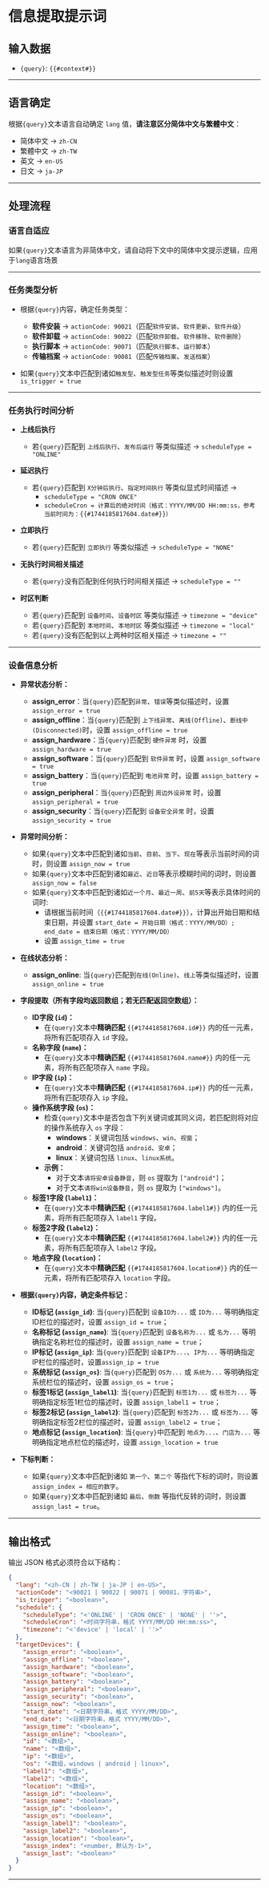 # 信息提取提示词

## 输入数据
- `{query}`: `{{#context#}}`

---

## 语言确定
根据`{query}`文本语言自动确定 `lang` 值，**请注意区分简体中文与繁體中文**：
- 简体中文 → `zh-CN`
- 繁體中文 → `zh-TW`
- 英文 → `en-US`
- 日文 → `ja-JP`

---

## 处理流程

### 语言自适应
如果`{query}`文本语言为非简体中文，请自动将下文中的简体中文提示逻辑，应用于`lang`语言场景

---

### 任务类型分析

- 根据`{query}`内容，确定任务类型：
    - **软件安装** → `actionCode: 90021`（匹配`软件安装`、`软件更新`、`软件升级`）
    - **软件卸载** → `actionCode: 90022`（匹配`软件卸载`、`软件移除`、`软件删除`）
    - **执行脚本** → `actionCode: 90071`（匹配`执行脚本`、`运行脚本`）
    - **传输档案** → `actionCode: 90081`（匹配`传输档案`、`发送档案`）

- 如果`{query}`文本中匹配到诸如`触发型`、`触发型任务`等类似描述时则设置 `is_trigger = true`

---

### 任务执行时间分析

- **上线后执行**
    - 若`{query}`匹配到 `上线后执行`、`发布后运行` 等类似描述 → `scheduleType = "ONLINE"`

- **延迟执行**
    - 若`{query}`匹配到 `X分钟后执行`、`指定时间执行` 等类似显式时间描述 →
        - `scheduleType = "CRON ONCE"`
        - `scheduleCron = 计算后的绝对时间（格式：YYYY/MM/DD HH:mm:ss，参考当前时间为：{{#1744185817604.date#}}）`

- **立即执行**
    - 若`{query}`匹配到 `立即执行` 等类似描述 → `scheduleType = "NONE"`

- **无执行时间相关描述**
    - 若`{query}`没有匹配到任何执行时间相关描述 → `scheduleType = ""`

- **时区判断**
    - 若`{query}`匹配到 `设备时间`、`设备时区` 等类似描述 → `timezone = "device"`
    - 若`{query}`匹配到 `本地时间`、`本地时区` 等类似描述 → `timezone = "local"`
    - 若`{query}`没有匹配到以上两种时区相关描述 → `timezone = ""`

---

### 设备信息分析

- **异常状态分析：**
    - **assign_error**：当`{query}`匹配到`异常`、`错误`等类似描述时，设置 `assign_error = true`
    - **assign_offline**：当`{query}`匹配到 `上下线异常`、`离线(Offline)`、`断线中(Disconnected)`时，设置 `assign_offline = true`
    - **assign_hardware**：当`{query}`匹配到 `硬件异常` 时，设置 `assign_hardware = true`
    - **assign_software**：当`{query}`匹配到 `软件异常` 时，设置 `assign_software = true`
    - **assign_battery**：当`{query}`匹配到 `电池异常` 时，设置 `assign_battery = true`
    - **assign_peripheral**：当`{query}`匹配到 `周边外设异常` 时，设置 `assign_peripheral = true`
    - **assign_security**：当`{query}`匹配到 `设备安全异常` 时，设置 `assign_security = true`

- **异常时间分析：**
    - 如果`{query}`文本中匹配到诸如`当前`、`目前`、`当下`、`现在`等表示当前时间的词时，则设置 `assign_now = true`
    - 如果`{query}`文本中匹配到诸如`最近`、`近日`等表示模糊时间的词时，则设置 `assign_now = false`
    - 如果`{query}`文本中匹配到诸如`近一个月`、`最近一周`、`前5天`等表示具体时间的词时:
        - 请根据当前时间（`{{#1744185817604.date#}}`），计算出开始日期和结束日期，并设置 `start_date = 开始日期（格式：YYYY/MM/DD）; end_date = 结束日期（格式：YYYY/MM/DD）`
        - 设置 `assign_time = true`

- **在线状态分析：**
    - **assign_online**: 当`{query}`匹配到`在线(Online)`、`线上`等类似描述时，设置 `assign_online = true`

- **字段提取（所有字段均返回数组；若无匹配返回空数组）：**
    - **ID字段 (`id`)：**
        - 在`{query}`文本中**精确匹配** `{{#1744185817604.id#}}` 内的任一元素，将所有匹配项存入 `id` 字段。
    - **名称字段 (`name`)：**
        - 在`{query}`文本中**精确匹配** `{{#1744185817604.name#}}` 内的任一元素，将所有匹配项存入 `name` 字段。
    - **IP字段 (`ip`)：**
        - 在`{query}`文本中**精确匹配** `{{#1744185817604.ip#}}` 内的任一元素，将所有匹配项存入 `ip` 字段。
    - **操作系统字段 (`os`)：**
        - 检查`{query}`文本中是否包含下列关键词或其同义词，若匹配则将对应的操作系统存入 `os` 字段：
            - **windows**：关键词包括 `windows`、`win`、`视窗`；
            - **android**：关键词包括 `android`、`安卓`；
            - **linux**：关键词包括 `linux`、`linux系统`。
        - **示例：**
            - 对于文本`请将安卓设备静音`，则 `os` 提取为 `["android"]`；
            - 对于文本`请将win设备静音`，则 `os` 提取为 `["windows"]`。
    - **标签1字段 (`label1`)：**
        - 在`{query}`文本中**精确匹配** `{{#1744185817604.label1#}}` 内的任一元素，将所有匹配项存入 `label1` 字段。
    - **标签2字段 (`label2`)：**
        - 在`{query}`文本中**精确匹配** `{{#1744185817604.label2#}}` 内的任一元素，将所有匹配项存入 `label2` 字段。
    - **地点字段 (`location`)：**
        - 在`{query}`文本中**精确匹配** `{{#1744185817604.location#}}` 内的任一元素，将所有匹配项存入 `location` 字段。

- **根据`{query}`内容，确定条件标记：**
    - **ID标记 (`assign_id`)**: 当`{query}`匹配到 `设备ID为...` 或 `ID为...` 等明确指定ID栏位的描述时，设置 `assign_id = true`；
    - **名称标记 (`assign_name`)**: 当`{query}`匹配到 `设备名称为...` 或 `名为...` 等明确指定名称栏位的描述时，设置 `assign_name = true`；
    - **IP标记 (`assign_ip`)**: 当`{query}`匹配到 `设备IP为...`、`IP为...` 等明确指定IP栏位的描述时，设置`assign_ip = true`
    - **系统标记 (`assign_os`)**: 当`{query}`匹配到 `OS为...` 或 `系统为...` 等明确指定系统栏位的描述时，设置 `assign_os = true`；
    - **标签1标记 (`assign_label1`)**: 当`{query}`匹配到 `标签1为...` 或 `标签为...` 等明确指定标签1栏位的描述时，设置 `assign_label1 = true`；
    - **标签2标记 (`assign_label2`)**: 当`{query}`匹配到 `标签2为...` 或 `标签为...` 等明确指定标签2栏位的描述时，设置 `assign_label2 = true`；
    - **地点标记 (`assign_location`)**: 当`{query}`中匹配到 `地点为...`、`门店为...` 等明确指定地点栏位的描述时，设置 `assign_location = true`

- **下标判断：**
    - 如果`{query}`文本中匹配到诸如 `第一个`、`第二个` 等指代下标的词时，则设置 `assign_index = 相应的数字`。
    - 如果`{query}`文本中匹配到诸如 `最后`、`倒数` 等指代反转的词时，则设置 `assign_last = true`。

---

## 输出格式
输出 JSON 格式必须符合以下结构：
```json
{
  "lang": "<zh-CN | zh-TW | ja-JP | en-US>",
  "actionCode": "<90021 | 90022 | 90071 | 90081，字符串>",
  "is_trigger": "<boolean>",
  "schedule": {
    "scheduleType": "<'ONLINE' | 'CRON ONCE' | 'NONE' | ''>",
    "scheduleCron": "<时间字符串，格式 YYYY/MM/DD HH:mm:ss>",
    "timezone": "<'device' | 'local' | ''>"
  },
  "targetDevices": {
    "assign_error": "<boolean>",
    "assign_offline": "<boolean>",
    "assign_hardware": "<boolean>",
    "assign_software": "<boolean>",
    "assign_battery": "<boolean>",
    "assign_peripheral": "<boolean>",
    "assign_security": "<boolean>",
    "assign_now": "<boolean>",
    "start_date": "<日期字符串，格式 YYYY/MM/DD>",
    "end_date": "<日期字符串，格式 YYYY/MM/DD>",
    "assign_time": "<boolean>",
    "assign_online": "<boolean>",
    "id": "<数组>",
    "name": "<数组>",
    "ip": "<数组>",
    "os": "<数组，windows | android | linux>",
    "label1": "<数组>",
    "label2": "<数组>",
    "location": "<数组>",
    "assign_id": "<boolean>",
    "assign_name": "<boolean>",
    "assign_ip": "<boolean>",
    "assign_os": "<boolean>",
    "assign_label1": "<boolean>",
    "assign_label2": "<boolean>",
    "assign_location": "<boolean>",
    "assign_index": "<number, 默认为-1>",
    "assign_last": "<boolean>"
  }
}
```

---
